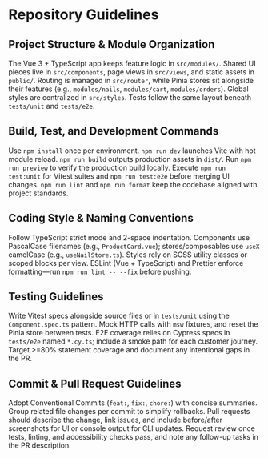 # Repository Guidelines

## Project Structure & Module Organization
The Vue 3 + TypeScript app keeps feature logic in `src/modules/`. Shared UI pieces live in `src/components`, page views in `src/views`, and static assets in `public/`. Routing is managed in `src/router`, while Pinia stores sit alongside their features (e.g., `modules/nails`, `modules/cart`, `modules/orders`). Global styles are centralized in `src/styles`. Tests follow the same layout beneath `tests/unit` and `tests/e2e`.

## Build, Test, and Development Commands
Use `npm install` once per environment. `npm run dev` launches Vite with hot module reload. `npm run build` outputs production assets in `dist/`. Run `npm run preview` to verify the production build locally. Execute `npm run test:unit` for Vitest suites and `npm run test:e2e` before merging UI changes. `npm run lint` and `npm run format` keep the codebase aligned with project standards.

## Coding Style & Naming Conventions
Follow TypeScript strict mode and 2-space indentation. Components use PascalCase filenames (e.g., `ProductCard.vue`); stores/composables use `useX` camelCase (e.g., `useNailStore.ts`). Styles rely on SCSS utility classes or scoped blocks per view. ESLint (Vue + TypeScript) and Prettier enforce formatting—run `npm run lint -- --fix` before pushing.

## Testing Guidelines
Write Vitest specs alongside source files or in `tests/unit` using the `Component.spec.ts` pattern. Mock HTTP calls with `msw` fixtures, and reset the Pinia store between tests. E2E coverage relies on Cypress specs in `tests/e2e` named `*.cy.ts`; include a smoke path for each customer journey. Target >=80% statement coverage and document any intentional gaps in the PR.

## Commit & Pull Request Guidelines
Adopt Conventional Commits (`feat:`, `fix:`, `chore:`) with concise summaries. Group related file changes per commit to simplify rollbacks. Pull requests should describe the change, link issues, and include before/after screenshots for UI or console output for CLI updates. Request review once tests, linting, and accessibility checks pass, and note any follow-up tasks in the PR description.
